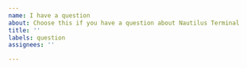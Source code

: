 ```yaml
---
name: I have a question
about: Choose this if you have a question about Nautilus Terminal
title: ''
labels: question
assignees: ''

---
```


<!-- Ask your question here -->
